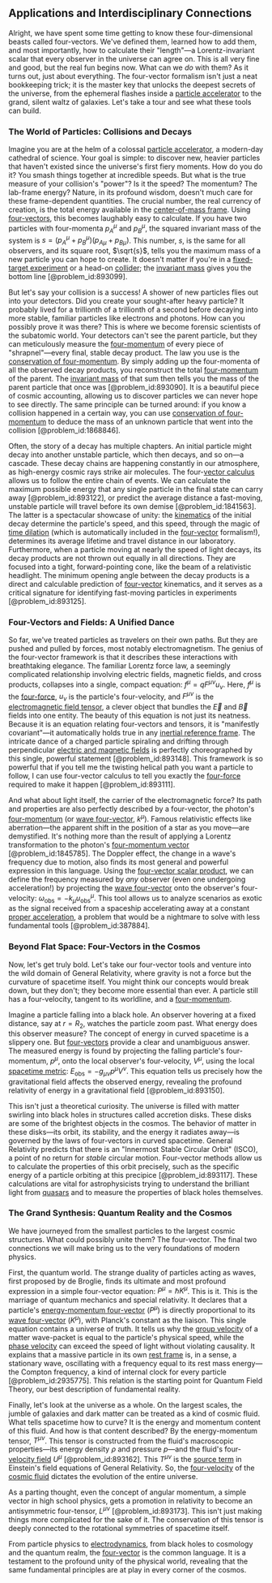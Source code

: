 ## Applications and Interdisciplinary Connections

Alright, we have spent some time getting to know these four-dimensional beasts called four-vectors. We've defined them, learned how to add them, and most importantly, how to calculate their "length"—a Lorentz-invariant scalar that every observer in the universe can agree on. This is all very fine and good, but the real fun begins now. What can we *do* with them? As it turns out, just about everything. The four-vector formalism isn't just a neat bookkeeping trick; it is the master key that unlocks the deepest secrets of the universe, from the ephemeral flashes inside a [particle accelerator](@article_id:269213) to the grand, silent waltz of galaxies. Let's take a tour and see what these tools can build.

### The World of Particles: Collisions and Decays

Imagine you are at the helm of a colossal [particle accelerator](@article_id:269213), a modern-day cathedral of science. Your goal is simple: to discover new, heavier particles that haven't existed since the universe's first fiery moments. How do you do it? You smash things together at incredible speeds. But what is the true measure of your collision's "power"? Is it the speed? The momentum? The lab-frame energy? Nature, in its profound wisdom, doesn't much care for these frame-dependent quantities. The crucial number, the real currency of creation, is the total energy available in the [center-of-mass frame](@article_id:157640). Using [four-vectors](@article_id:148954), this becomes laughably easy to calculate. If you have two particles with four-momenta $p_A^\mu$ and $p_B^\mu$, the squared invariant mass of the system is $s = (p_A^\mu + p_B^\mu)(p_{A\mu} + p_{B\mu})$. This number, $s$, is the same for all observers, and its square root, $\sqrt{s}$, tells you the maximum mass of a new particle you can hope to create. It doesn't matter if you're in a [fixed-target experiment](@article_id:182952) or a head-on [collider](@article_id:192276); the [invariant mass](@article_id:265377) gives you the bottom line [@problem_id:893099].

But let's say your collision is a success! A shower of new particles flies out into your detectors. Did you create your sought-after heavy particle? It probably lived for a trillionth of a trillionth of a second before decaying into more stable, familiar particles like electrons and photons. How can you possibly prove it was there? This is where we become forensic scientists of the subatomic world. Your detectors can't see the parent particle, but they can meticulously measure the [four-momentum](@article_id:161394) of every piece of "shrapnel"—every final, stable decay product. The law you use is the [conservation of four-momentum](@article_id:268916). By simply adding up the four-momenta of all the observed decay products, you reconstruct the total [four-momentum](@article_id:161394) of the parent. The [invariant mass](@article_id:265377) of that sum then tells you the mass of the parent particle that once was [@problem_id:893090]. It is a beautiful piece of cosmic accounting, allowing us to discover particles we can never hope to see directly. The same principle can be turned around: if you know a collision happened in a certain way, you can use [conservation of four-momentum](@article_id:268916) to deduce the mass of an unknown particle that went into the collision [@problem_id:1868846].

Often, the story of a decay has multiple chapters. An initial particle might decay into another unstable particle, which then decays, and so on—a cascade. These decay chains are happening constantly in our atmosphere, as high-energy cosmic rays strike air molecules. The four-[vector calculus](@article_id:146394) allows us to follow the entire chain of events. We can calculate the maximum possible energy that any single particle in the final state can carry away [@problem_id:893122], or predict the average distance a fast-moving, unstable particle will travel before its own demise [@problem_id:1841563]. The latter is a spectacular showcase of unity: the [kinematics](@article_id:172824) of the initial decay determine the particle's speed, and this speed, through the magic of [time dilation](@article_id:157383) (which is automatically included in the [four-vector](@article_id:159767) formalism!), determines its average lifetime and travel distance in our laboratory. Furthermore, when a particle moving at nearly the speed of light decays, its decay products are not thrown out equally in all directions. They are focused into a tight, forward-pointing cone, like the beam of a relativistic headlight. The minimum opening angle between the decay products is a direct and calculable prediction of [four-vector](@article_id:159767) kinematics, and it serves as a critical signature for identifying fast-moving particles in experiments [@problem_id:893125].

### Four-Vectors and Fields: A Unified Dance

So far, we've treated particles as travelers on their own paths. But they are pushed and pulled by forces, most notably electromagnetism. The genius of the four-vector framework is that it describes these interactions with breathtaking elegance. The familiar Lorentz force law, a seemingly complicated relationship involving electric fields, magnetic fields, and cross products, collapses into a single, compact equation: $f^\mu = q F^{\mu\nu} u_\nu$. Here, $f^\mu$ is the [four-force](@article_id:273424), $u_\nu$ is the particle's four-velocity, and $F^{\mu\nu}$ is the [electromagnetic field tensor](@article_id:160639), a clever object that bundles the $\vec{E}$ and $\vec{B}$ fields into one entity. The beauty of this equation is not just its neatness. Because it is an equation relating four-vectors and tensors, it is "manifestly covariant"—it automatically holds true in any [inertial reference frame](@article_id:164600). The intricate dance of a charged particle spiraling and drifting through perpendicular [electric and magnetic fields](@article_id:260853) is perfectly choreographed by this single, powerful statement [@problem_id:893148]. This framework is so powerful that if you tell me the twisting helical path you want a particle to follow, I can use four-vector calculus to tell you exactly the [four-force](@article_id:273424) required to make it happen [@problem_id:893111].

And what about light itself, the carrier of the electromagnetic force? Its path and properties are also perfectly described by a four-vector, the photon's [four-momentum](@article_id:161394) (or [wave four-vector](@article_id:193879), $k^\mu$). Famous relativistic effects like aberration—the apparent shift in the position of a star as you move—are demystified. It's nothing more than the result of applying a Lorentz transformation to the photon's [four-momentum vector](@article_id:172291) [@problem_id:1845785]. The Doppler effect, the change in a wave's frequency due to motion, also finds its most general and powerful expression in this language. Using the [four-vector scalar product](@article_id:268917), we can define the frequency measured by *any* observer (even one undergoing acceleration!) by projecting the [wave four-vector](@article_id:193879) onto the observer's four-velocity: $\omega_{\text{obs}} = -k_\mu u^\mu_{\text{obs}}$. This tool allows us to analyze scenarios as exotic as the signal received from a spaceship accelerating away at a constant [proper acceleration](@article_id:183995), a problem that would be a nightmare to solve with less fundamental tools [@problem_id:387884].

### Beyond Flat Space: Four-Vectors in the Cosmos

Now, let's get truly bold. Let's take our four-vector tools and venture into the wild domain of General Relativity, where gravity is not a force but the curvature of spacetime itself. You might think our concepts would break down, but they don't; they become more essential than ever. A particle still has a four-velocity, tangent to its worldline, and a [four-momentum](@article_id:161394).

Imagine a particle falling into a black hole. An observer hovering at a fixed distance, say at $r = R_2$, watches the particle zoom past. What energy does this observer measure? The concept of energy in curved spacetime is a slippery one. But [four-vectors](@article_id:148954) provide a clear and unambiguous answer. The measured energy is found by projecting the falling particle's four-momentum, $p^\mu$, onto the local observer's four-velocity, $V^\mu$, using the local [spacetime metric](@article_id:263081): $E_{\text{obs}} = -g_{\mu\nu} p^\mu V^\nu$. This equation tells us precisely how the gravitational field affects the observed energy, revealing the profound relativity of energy in a gravitational field [@problem_id:893150].

This isn't just a theoretical curiosity. The universe is filled with matter swirling into black holes in structures called accretion disks. These disks are some of the brightest objects in the cosmos. The behavior of matter in these disks—its orbit, its stability, and the energy it radiates away—is governed by the laws of four-vectors in curved spacetime. General Relativity predicts that there is an "Innermost Stable Circular Orbit" (ISCO), a point of no return for *stable* circular motion. Four-vector methods allow us to calculate the properties of this orbit precisely, such as the specific energy of a particle orbiting at this precipice [@problem_id:893117]. These calculations are vital for astrophysicists trying to understand the brilliant light from [quasars](@article_id:158727) and to measure the properties of black holes themselves.

### The Grand Synthesis: Quantum Reality and the Cosmos

We have journeyed from the smallest particles to the largest cosmic structures. What could possibly unite them? The four-vector. The final two connections we will make bring us to the very foundations of modern physics.

First, the quantum world. The strange duality of particles acting as waves, first proposed by de Broglie, finds its ultimate and most profound expression in a simple four-vector equation: $P^\mu = \hbar K^\mu$. This is it. This is the marriage of quantum mechanics and special relativity. It declares that a particle's [energy-momentum four-vector](@article_id:155909) ($P^\mu$) is directly proportional to its [wave four-vector](@article_id:193879) ($K^\mu$), with Planck's constant as the liaison. This single equation contains a universe of truth. It tells us why the [group velocity](@article_id:147192) of a matter wave-packet is equal to the particle's physical speed, while the [phase velocity](@article_id:153551) can exceed the speed of light without violating causality. It explains that a massive particle in its own [rest frame](@article_id:262209) is, in a sense, a stationary wave, oscillating with a frequency equal to its rest mass energy—the Compton frequency, a kind of internal clock for every particle [@problem_id:2935775]. This relation is the starting point for Quantum Field Theory, our best description of fundamental reality.

Finally, let's look at the universe as a whole. On the largest scales, the jumble of galaxies and dark matter can be treated as a kind of cosmic fluid. What tells spacetime how to curve? It is the energy and momentum content of this fluid. And how is that content described? By the energy-momentum tensor, $T^{\mu\nu}$. This tensor is constructed from the fluid's macroscopic properties—its energy density $\rho$ and pressure $p$—and the fluid's four-[velocity field](@article_id:270967) $U^\mu$ [@problem_id:893162]. This $T^{\mu\nu}$ is the [source term](@article_id:268617) in Einstein's field equations of General Relativity. So, the [four-velocity](@article_id:273514) of the [cosmic fluid](@article_id:160951) dictates the evolution of the entire universe.

As a parting thought, even the concept of angular momentum, a simple vector in high school physics, gets a promotion in relativity to become an antisymmetric four-tensor, $L^{\mu\nu}$ [@problem_id:893173]. This isn't just making things more complicated for the sake of it. The conservation of this tensor is deeply connected to the rotational symmetries of spacetime itself.

From particle physics to [electrodynamics](@article_id:158265), from black holes to cosmology and the quantum realm, the [four-vector](@article_id:159767) is the common language. It is a testament to the profound unity of the physical world, revealing that the same fundamental principles are at play in every corner of the cosmos.